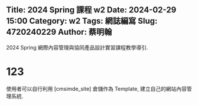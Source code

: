 Title: 2024 Spring 課程 w2
Date: 2024-02-29 15:00
Category: w2
Tags: 網誌編寫
Slug: 4720240229
Author: 蔡明翰
---

2024 Spring 網際內容管理與協同產品設計實習課程教學導引.

<!-- PELICAN_END_SUMMARY -->

# 123
使用者可以自行利用 [cmsimde_site] 倉儲作為 Template, 建立自己的網站內容管理系統.